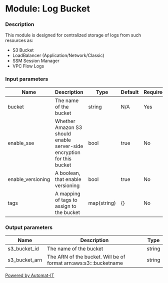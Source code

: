 # Module: Log Bucket

### Description

This module is designed for centralized storage of logs from such resources as:

- S3 Bucket
- LoadBalancer (Application/Network/Classic)
- SSM Session Manager
- VPC Flow Logs

### Input parameters
Name | Description | Type | Default | Required |
--- | --- | --- | --- |--- 
bucket | The name of the bucket | string | N/A | Yes
enable_sse | Whether Amazon S3 should enable server-side encryption for this bucket | bool | true | No
enable_versioning | A boolean, that enable versioning | bool | true | No
tags | A mapping of tags to assign to the bucket | map(string) | {} | No

### Output parameters
Name | Description | Type |
--- | --- | --- 
s3_bucket_id | The name of the bucket | string
s3_bucket_arn | The ARN of the bucket. Will be of format arn:aws:s3:::bucketname | string

[Powered by Automat-IT](https://www.automat-it.com/)
